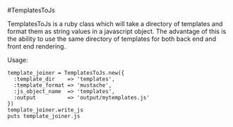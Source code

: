 #TemplatesToJs

TemplatesToJs is a ruby class which will take a directory of templates and format them as string values in a javascript object. The advantage of this is the ability to use the same directory of templates for both back end and front end rendering.

Usage:

    template_joiner = TemplatesToJs.new({
      :template_dir    => 'templates',
      :template_format => 'mustache',
      :js_object_name  => 'templates',
      :output          => 'output/mytemplates.js'
    })
    template_joiner.write_js
    puts template_joiner.js
    
    